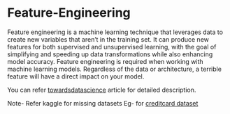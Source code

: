 # Feature-Engineering
Feature engineering is a machine learning technique that leverages data to create new variables that aren’t in the training set.
It can produce new features for both supervised and unsupervised learning, with the goal of simplifying and speeding up data transformations while also enhancing model accuracy.
Feature engineering is required when working with machine learning models. Regardless of the data or architecture, a terrible feature will have a direct impact on your model.

You can refer [towardsdatascience](https://towardsdatascience.com/what-is-feature-engineering-importance-tools-and-techniques-for-machine-learning-2080b0269f10) article for detailed description.

Note-
Refer kaggle for missing datasets
Eg- for [creditcard dataset](https://www.kaggle.com/mlg-ulb/creditcardfraud?select=creditcard.csv)
